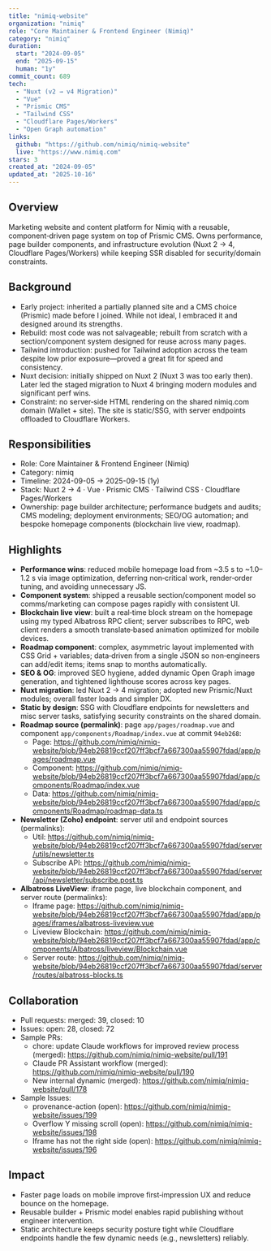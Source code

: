 ```yaml
---
title: "nimiq-website"
organization: "nimiq"
role: "Core Maintainer & Frontend Engineer (Nimiq)"
category: "nimiq"
duration:
  start: "2024-09-05"
  end: "2025-09-15"
  human: "1y"
commit_count: 689
tech:
  - "Nuxt (v2 → v4 Migration)"
  - "Vue"
  - "Prismic CMS"
  - "Tailwind CSS"
  - "Cloudflare Pages/Workers"
  - "Open Graph automation"
links:
  github: "https://github.com/nimiq/nimiq-website"
  live: "https://www.nimiq.com"
stars: 3
created_at: "2024-09-05"
updated_at: "2025-10-16"
---
```

## Overview
Marketing website and content platform for Nimiq with a reusable, component‑driven page system on top of Prismic CMS. Owns performance, page builder components, and infrastructure evolution (Nuxt 2 → 4, Cloudflare Pages/Workers) while keeping SSR disabled for security/domain constraints.

## Background
- Early project: inherited a partially planned site and a CMS choice (Prismic) made before I joined. While not ideal, I embraced it and designed around its strengths.
- Rebuild: most code was not salvageable; rebuilt from scratch with a section/component system designed for reuse across many pages.
- Tailwind introduction: pushed for Tailwind adoption across the team despite low prior exposure—proved a great fit for speed and consistency.
- Nuxt decision: initially shipped on Nuxt 2 (Nuxt 3 was too early then). Later led the staged migration to Nuxt 4 bringing modern modules and significant perf wins.
- Constraint: no server‑side HTML rendering on the shared nimiq.com domain (Wallet + site). The site is static/SSG, with server endpoints offloaded to Cloudflare Workers.

## Responsibilities
- Role: Core Maintainer & Frontend Engineer (Nimiq)
- Category: nimiq
- Timeline: 2024-09-05 -> 2025-09-15 (1y)
- Stack: Nuxt 2 → 4 · Vue · Prismic CMS · Tailwind CSS · Cloudflare Pages/Workers
- Ownership: page builder architecture; performance budgets and audits; CMS modeling; deployment environments; SEO/OG automation; and bespoke homepage components (blockchain live view, roadmap).

## Highlights
- **Performance wins**: reduced mobile homepage load from ~3.5 s to ~1.0–1.2 s via image optimization, deferring non‑critical work, render‑order tuning, and avoiding unnecessary JS.
- **Component system**: shipped a reusable section/component model so comms/marketing can compose pages rapidly with consistent UI.
- **Blockchain live view**: built a real‑time block stream on the homepage using my typed Albatross RPC client; server subscribes to RPC, web client renders a smooth translate‑based animation optimized for mobile devices.
- **Roadmap component**: complex, asymmetric layout implemented with CSS Grid + variables; data‑driven from a single JSON so non‑engineers can add/edit items; items snap to months automatically.
- **SEO & OG**: improved SEO hygiene, added dynamic Open Graph image generation, and tightened lighthouse scores across key pages.
- **Nuxt migration**: led Nuxt 2 → 4 migration; adopted new Prismic/Nuxt modules; overall faster loads and simpler DX.
- **Static by design**: SSG with Cloudflare endpoints for newsletters and misc server tasks, satisfying security constraints on the shared domain.
 - **Roadmap source (permalink)**: page `app/pages/roadmap.vue` and component `app/components/Roadmap/index.vue` at commit `94eb268`:
   - Page: https://github.com/nimiq/nimiq-website/blob/94eb26819ccf207ff3bcf7a667300aa55907fdad/app/pages/roadmap.vue
   - Component: https://github.com/nimiq/nimiq-website/blob/94eb26819ccf207ff3bcf7a667300aa55907fdad/app/components/Roadmap/index.vue
   - Data: https://github.com/nimiq/nimiq-website/blob/94eb26819ccf207ff3bcf7a667300aa55907fdad/app/components/Roadmap/roadmap-data.ts
 - **Newsletter (Zoho) endpoint**: server util and endpoint sources (permalinks):
   - Util: https://github.com/nimiq/nimiq-website/blob/94eb26819ccf207ff3bcf7a667300aa55907fdad/server/utils/newsletter.ts
   - Subscribe API: https://github.com/nimiq/nimiq-website/blob/94eb26819ccf207ff3bcf7a667300aa55907fdad/server/api/newsletter/subscribe.post.ts
 - **Albatross LiveView**: iframe page, live blockchain component, and server route (permalinks):
   - Iframe page: https://github.com/nimiq/nimiq-website/blob/94eb26819ccf207ff3bcf7a667300aa55907fdad/app/pages/iframes/albatross-liveview.vue
   - Liveview Blockchain: https://github.com/nimiq/nimiq-website/blob/94eb26819ccf207ff3bcf7a667300aa55907fdad/app/components/Albatross/liveview/Blockchain.vue
   - Server route: https://github.com/nimiq/nimiq-website/blob/94eb26819ccf207ff3bcf7a667300aa55907fdad/server/routes/albatross-blocks.ts

## Collaboration
- Pull requests: merged: 39, closed: 10
- Issues: open: 28, closed: 72
- Sample PRs:
  - chore: update Claude workflows for improved review process (merged): https://github.com/nimiq/nimiq-website/pull/191
  - Claude PR Assistant workflow (merged): https://github.com/nimiq/nimiq-website/pull/190
  - New internal dynamic (merged): https://github.com/nimiq/nimiq-website/pull/178
- Sample Issues:
  - provenance-action (open): https://github.com/nimiq/nimiq-website/issues/199
  - Overflow Y missing scroll (open): https://github.com/nimiq/nimiq-website/issues/198
  - Iframe has not the right side (open): https://github.com/nimiq/nimiq-website/issues/196

## Impact
- Faster page loads on mobile improve first‑impression UX and reduce bounce on the homepage.
- Reusable builder + Prismic model enables rapid publishing without engineer intervention.
- Static architecture keeps security posture tight while Cloudflare endpoints handle the few dynamic needs (e.g., newsletters) reliably.
